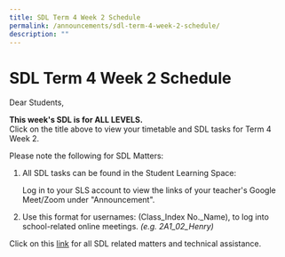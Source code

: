 ```yaml
---
title: SDL Term 4 Week 2 Schedule
permalink: /announcements/sdl-term-4-week-2-schedule/
description: ""
---
```

# SDL Term 4 Week 2 Schedule

Dear Students,

**This week's SDL is for ALL LEVELS.**  
Click on the title above to view your timetable and SDL tasks for Term 4 Week 2. 

Please note the following for SDL Matters:  

1.  All SDL tasks can be found in the Student Learning Space:  
      
    Log in to your SLS account to view the links of your teacher's Google Meet/Zoom under "Announcement".  
      
    
2.  Use this format for usernames: (Class\_Index No.\_Name), to log into school-related online meetings. _(e.g. 2A1\_02\_Henry)_

  

Click on this [link](https://www.bukitbatoksec.moe.edu.sg/useful-resources/students/fhbl-seek-discover-and-learn-sdl-fhbl-matters) for all SDL related matters and technical assistance.